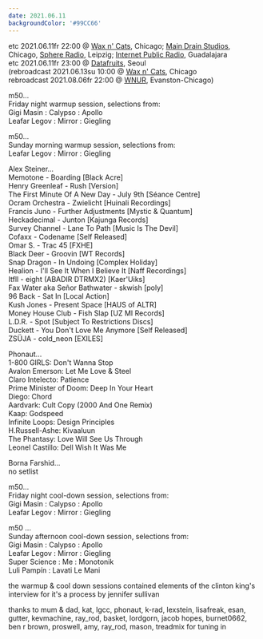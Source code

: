 ```yaml
---
date: 2021.06.11
backgroundColor: '#99CC66'
---
```


etc 2021.06.11fr 22:00 @ [Wax n' Cats](http://www.twitch.tv/waxncats), Chicago; [Main Drain Studios](http://www.youtube.com/maindrainstudios/), Chicago, [Sphere Radio](http://www.sphere-radio.net/), Leipzig; [Internet Public Radio](https://www.youtube.com/maindrainstudios), Guadalajara  
etc 2021.06.11fr 23:00 @ [Datafruits](http://www.datafruits.fm/), Seoul  
(rebroadcast 2021.06.13su 10:00 @ [Wax n' Cats](http://www.twitch.tv/waxncats), Chicago  
rebroadcast 2021.08.06fr 22:00 @ [WNUR](http://www.wnur.org/), Evanston-Chicago)  

m50...  
Friday night warmup session, selections from:  
Gigi Masin : Calypso : Apollo  
Leafar Legov : Mirror : Giegling  

m50...  
Sunday morning warmup session, selections from:  
Leafar Legov : Mirror : Giegling  

Alex Steiner...  
Memotone - Boarding \[Black Acre\]  
Henry Greenleaf - Rush \[Version\]  
The First Minute Of A New Day - July 9th \[Séance Centre\]  
Ocram Orchestra - Zwielicht \[Huinali Recordings\]  
Francis Juno - Further Adjustments \[Mystic & Quantum\]  
Heckadecimal - Junton \[Kajunga Records\]  
Survey Channel - Lane To Path \[Music Is The Devil\]  
Cofaxx - Codename \[Self Released\]  
Omar S. - Trac 45 \[FXHE\]  
Black Deer - Groovin \[WT Records\]  
Snap Dragon - In Undoing \[Complex Holiday\]  
Healion - I'll See It When I Believe It \[Naff Recordings\]  
Itfll - eight (ABADIR DTRMX2) \[Kaer'Uiks\]  
Fax Water aka Señor Bathwater - skwish \[poly\]  
96 Back - Sat In \[Local Action\]  
Kush Jones - Present Space \[HAUS of ALTR\]  
Money House Club - Fish Slap \[UZ MI Records\]  
L.D.R. - Spot \[Subject To Restrictions Discs\]  
Duckett - You Don't Love Me Anymore \[Self Released\]  
ZSÜJA - cold\_neon \[EXILES\]  

Phonaut...  
1-800 GIRLS: Don't Wanna Stop  
Avalon Emerson: Let Me Love & Steel  
Claro Intelecto: Patience  
Prime Minister of Doom: Deep In Your Heart  
Diego: Chord  
Aardvark: Cult Copy (2000 And One Remix)  
Kaap: Godspeed  
Infinite Loops: Design Principles  
H.Russell-Ashe: Kivaaluun  
The Phantasy: Love Will See Us Through  
Leonel Castillo: Dell Wish It Was Me  

Borna Farshid...  
no setlist  

m50...  
Friday night cool-down session, selections from:  
Gigi Masin : Calypso : Apollo  
Leafar Legov : Mirror : Giegling  

m50 ...  
Sunday afternoon cool-down session, selections from:  
Gigi Masin : Calypso : Apollo  
Leafar Legov : Mirror : Giegling  
Super Science : Me : Monotonik  
Luli Pampín : Lavati Le Mani  

the warmup & cool down sessions contained elements of the clinton king's interview for it's a process by jennifer sullivan  

thanks to mum & dad, kat, lgcc, phonaut, k-rad, lexstein, lisafreak, esan, gutter, kevmachine, ray\_rod, basket, lordgorn, jacob hopes, burnet0662, ben r brown, proswell, amy, ray\_rod, mason, treadmix for tuning in